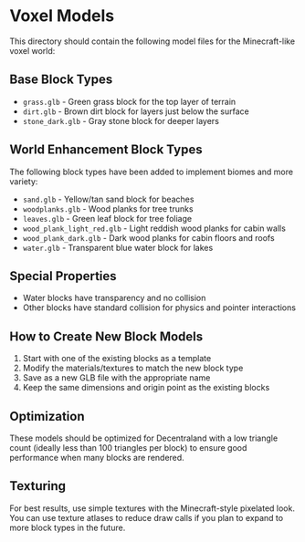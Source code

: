 # Voxel Models

This directory should contain the following model files for the Minecraft-like voxel world:

## Base Block Types
- `grass.glb` - Green grass block for the top layer of terrain
- `dirt.glb` - Brown dirt block for layers just below the surface
- `stone_dark.glb` - Gray stone block for deeper layers

## World Enhancement Block Types

The following block types have been added to implement biomes and more variety:

- `sand.glb` - Yellow/tan sand block for beaches
- `woodplanks.glb` - Wood planks for tree trunks
- `leaves.glb` - Green leaf block for tree foliage
- `wood_plank_light_red.glb` - Light reddish wood planks for cabin walls
- `wood_plank_dark.glb` - Dark wood planks for cabin floors and roofs
- `water.glb` - Transparent blue water block for lakes

## Special Properties

- Water blocks have transparency and no collision
- Other blocks have standard collision for physics and pointer interactions

## How to Create New Block Models

1. Start with one of the existing blocks as a template
2. Modify the materials/textures to match the new block type
3. Save as a new GLB file with the appropriate name
4. Keep the same dimensions and origin point as the existing blocks

## Optimization

These models should be optimized for Decentraland with a low triangle count (ideally less than 100 triangles per block) to ensure good performance when many blocks are rendered.

## Texturing

For best results, use simple textures with the Minecraft-style pixelated look. You can use texture atlases to reduce draw calls if you plan to expand to more block types in the future. 